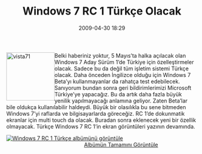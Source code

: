 ﻿---
layout: post
title: Windows 7 RC 1 T&#252;rk&#231;e Olacak
date: 2009-04-30 18:29
comments: true
categories: []
---
<p><img style="border-bottom: 0px; border-left: 0px; display: inline; margin-left: 0px; border-top: 0px; margin-right: 0px; border-right: 0px" title="vista71" border="0" alt="vista71" align="left" src="http://onurbaykal.com.tr/wp-content/uploads/2009/04/vista711.jpg" width="127" height="127" /> Belki haberiniz yoktur, 5 Mayıs’ta halka açılacak olan Windows 7 Aday Sürüm 1’de Türkiye için özelleştirmeler olacak. Sadece bu da değil tüm işletim sistemi Türkçe olacak. Daha önceden İngilizce olduğu için Windows 7 Beta’yı kullanmayanlar da rahatça test edebilecek. Sanıyorum bundan sonra geri bildirimlerimizi Microsoft Türkiye’ye yapacağız. Bu da artık daha fazla büyük yenilik yapılmayacağı anlamına geliyor. Zaten Beta’lar bile oldukça kullanılabilir haldeydi. Büyük bir olasılıkla bu sene bitmeden Windows 7’yi raflarda ve bilgisayarlarda göreceğiz. RC 1’de dokunmatik ekranlar için multi touch da olacak. Buradan sonra eklenecek yeni bir özellik olmayacak. Türkçe Windows 7 RC 1’in ekran görüntüleri yazının devamında.</p> <!--more-->  <div style="padding-bottom: 0px; margin: 0px; padding-left: 0px; padding-right: 0px; display: inline; float: none; padding-top: 0px" id="scid:66721397-FF69-4ca6-AEC4-17E6B3208830:6faf793b-5381-4dad-97db-4529f06aff41" class="wlWriterEditableSmartContent"><a style="border:0px" href="http://cid-b4d37b202b543075.skydrive.live.com/redir.aspx?page=browse&amp;resid=B4D37B202B543075!1945&amp;ct=photos"><img style="border:0px" alt="Windows 7 RC 1 T&uuml;rk&ccedil;e alb&uuml;m&uuml;n&uuml; g&ouml;r&uuml;nt&uuml;le" src="http://onurbaykal.com.tr/wp-content/uploads/2009/04/inlinerepresentationd82f41e413ed4de8a83a17006a687ab9.jpg" /></a><div style="width:400px;text-align:right;" ><a href="http://cid-b4d37b202b543075.skydrive.live.com/redir.aspx?page=browse&amp;resid=B4D37B202B543075!1945&amp;ct=photos">Alb&uuml;m&uuml;n Tamamını G&ouml;r&uuml;nt&uuml;le</a></div></div>
